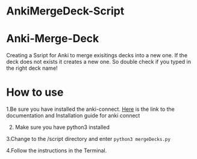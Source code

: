 # AnkiMergeDeck-Script

# Anki-Merge-Deck
Creating a Ssript for Anki to merge exisitings decks into a new one. If the deck does not exists it creates a new one. So double check if you typed in the right deck name!

# How to use
1.Be sure you have installed the anki-connect. [Here](https://foosoft.net/projects/anki-connect/) is the link to the documentation and Installation guide for anki connect

2. Make sure you have python3 installed

3.Change to the /script directory and enter `python3 mergeDecks.py`

4.Follow the instructions in the Terminal.


